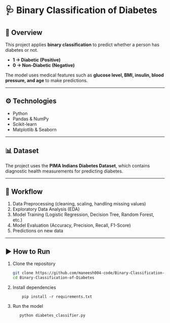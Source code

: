 # 🩺 Binary Classification of Diabetes

## 📌 Overview
This project applies **binary classification** to predict whether a person has diabetes or not.  
- **1 → Diabetic (Positive)**  
- **0 → Non-Diabetic (Negative)**  

The model uses medical features such as **glucose level, BMI, insulin, blood pressure, and age** to make predictions.

---

## ⚙️ Technologies
- Python  
- Pandas & NumPy  
- Scikit-learn  
- Matplotlib & Seaborn  

---

## 📊 Dataset
The project uses the **PIMA Indians Diabetes Dataset**, which contains diagnostic health measurements for predicting diabetes.  

---

## 🚀 Workflow
1. Data Preprocessing (cleaning, scaling, handling missing values)  
2. Exploratory Data Analysis (EDA)  
3. Model Training (Logistic Regression, Decision Tree, Random Forest, etc.)  
4. Model Evaluation (Accuracy, Precision, Recall, F1-Score)  
5. Predictions on new data  

---

## ▶️ How to Run
1. Clone the repository  
   ```bash
   git clone https://github.com/maneesh004-code/Binary-Classification-of-Diabetes.git
   cd Binary-Classification-of-Diabetes
2. Install dependencies

           pip install -r requirements.txt

3. Run the model

          python diabetes_classifier.py


